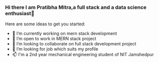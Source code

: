 ### Hi there I am Pratibha Mitra,a full stack and a data science enthusiast👋



Here are some ideas to get you started:

- 🔭 I’m currently working on mern stack development
- 🌱 I’m open to work in MERN stack project
- 👯 I’m looking to collaborate on full stack development project
- 🤔 I’m looking for job which suits my profile
- 📫 I'm a 2nd year mechanical engineering student of NIT Jamshedpur



